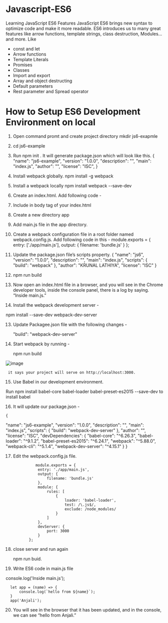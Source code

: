 # Javascript-ES6
Learning JavaScript ES6  Features
JavaScript ES6 brings new syntax to optimize code and make it more readable. 
ES6 introduces us to many great features like arrow functions, template strings, class destruction, Modules… and more. Like
   <ul>
    <li>  const and let</li>
     <li> Arrow functions </li>
     <li> Template Literals </li>
     <li> Promises </li>
     <li> Classes </li>
     <li> Import and export </li>
     <li> Array and object destructing </li>
     <li> Default parameters </li>
     <li> Rest parameter and Spread operator </li>
   </ul>

#  How to Setup ES6 Development Environment on local

1. Open command promt and create project directory mkdir js6-exapmle
2. cd js6-example
3. Run npm init . It will generate package.json which will look like this.
               {
                 "name": "js6-example",
                 "version": "1.0.0",
                 "description": "",
                 "main": "index.js",
                 "author": "",
                 "license": "ISC",
               }
4. Install webpack globally.
      npm install -g webpack
   
6. Install a webpack locally
   npm install webpack --save-dev

7. Create an index.html. Add following code -

      <!DOCTYPE html>
      <html lang="en">
      <head>
          <meta charset="UTF-8">
      </head>
      <body>
      </body>
      </html>

8. Include <script src="bundle.js" type="text/javascript"></script> in body tag of your index.html

9.  Create a new directory app

10.  Add main.js file in the app directory.
11.  Create a webpack configuration file in a root folder named webpack.config.js.
               Add following code in this -
              module.exports = {
             entry: ['./app/main.js'],
             output: {
                 filename: 'bundle.js'
             }
         }; 

9. Update the package.json file’s scripts property.
          {
              "name": "js6",
              "version": "1.0.0",
              "description": "",
              "main": "index.js",
              "scripts": {
                "build": "webpack"
              },
              "author": "KRUNAL LATHIYA",
              "license": "ISC"
         }

10. npm run build
11. Now open an index.html file in a browser, and you will see in the Chrome developer tools,  inside the console panel, there is a log by saying.
  “Inside main.js.”

12. Install the webpack development server -

npm install --save-dev webpack-dev-server 

13. Update Packagee.json file with the following changes -

    "build": "webpack-dev-server"

14. Start webpack by running -

    npm run build


  ![image](https://github.com/anjaliinfo/Javascript-ES6/assets/98171488/812f1cea-fea4-406d-88eb-a8261e5d1c46)

     it says your project will serve on http://localhost:3000.

15. Use Babel in our development environment.

   Run  npm install babel-core babel-loader babel-preset-es2015 --save-dev  to install babel 

16.  It will update our package.json -

    {
  "name": "js6-example",
  "version": "1.0.0",
  "description": "",
  "main": "index.js",
  "scripts": {
    "build": "webpack-dev-server"
  },
  "author": "",
  "license": "ISC",
  "devDependencies": {
    "babel-core": "^6.26.3",
    "babel-loader": "^9.1.2",
    "babel-preset-es2015": "^6.24.1",
    "webpack": "^5.88.0",
    "webpack-cli": "^5.1.4",
    "webpack-dev-server": "^4.15.1"
  }
}

17. Edit the webpack.config.js file.

                  module.exports = {
                   entry: './app/main.js',
                   output: {
                       filename: 'bundle.js'
                   },
                   module: {
                       rules: [
                           {
                               loader: 'babel-loader',
                               test: /\.js$/,
                               exclude: /node_modules/
                           }
                       ]
                   },
                   devServer: {
                       port: 3000
                   }
               };

18.  close server and run again

     npm run buid.

19.  Write ES6 code in main.js file

console.log('Inside main.js');

      let app = (name) => {
          console.log(`hello from ${name}`);
      }
      app('Anjali'); 

20. You will see in the browser that it has been updated, and in the console, we can see “hello from Anjali.”

 



     
 

 
